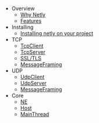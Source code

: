 - Overview
  - [Why Netly](why-netly.md "Why use netly socket library")
  - [Features](features.md "Netly version features")
- Installing
  - [Installing netly on your project](install.md "Install netly on unity application using AssetStore, Install netly using nuget, Install netly from source code")
- TCP
  - [TcpClient](tcp-client.md "Netly tcp client")
  - [TcpServer](/ "Netly tcp server")
  - [SSL/TLS](/ "Netly ssl and tls")
  - [MessageFraming](/ "Netly tcp message framing")
- UDP
  - [UdpClient](/ "Netly udp client")
  - [UdpServer](/ "Netly udp server")
  - [MessageFraming](/ "Netly udp message framing")
- Core
  - [NE](/ "Netly Encoding")
  - [Host](/ "Netly Host")
  - [MainThread](/ "Netly Main thread") 
